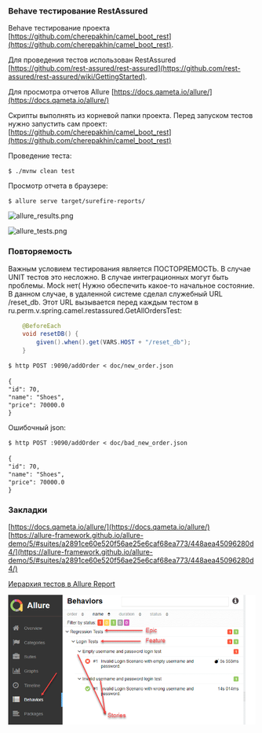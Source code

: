 ### Behave тестирование RestAssured

Behave тестирование проекта [https://github.com/cherepakhin/camel_boot_rest](https://github.com/cherepakhin/camel_boot_rest).

Для проведения тестов использован RestAssured<br/>
 [https://github.com/rest-assured/rest-assured](https://github.com/rest-assured/rest-assured/wiki/GettingStarted).

Для просмотра отчетов Allure [https://docs.qameta.io/allure/](https://docs.qameta.io/allure/)

Скрипты выполнять из корневой папки проекта. 
Перед запуском тестов нужно запустить сам проект:
[https://github.com/cherepakhin/camel_boot_rest](https://github.com/cherepakhin/camel_boot_rest)

Проведение теста:

```shell
$ ./mvnw clean test
```

Просмотр отчета в браузере:

```shell
$ allure serve target/surefire-reports/
```

![allure_results.png](https://github.com/cherepakhin/camel_boot_rest_restassured_test/blob/main/doc/allure_results.png)

![allure_tests.png](https://github.com/cherepakhin/camel_boot_rest_restassured_test/blob/main/doc/allure_tests.png)

### Повторяемость

Важным условием тестирования является ПОСТОРЯЕМОСТЬ. В случае UNIT тестов это несложно. В случае интеграционных могут быть проблемы. Mock нет( Нужно обеспечить какое-то начальное состояние. В данном случае, в удаленной системе сделал служебный URL /reset_db. Этот URL вызывается перед каждым тестом в ru.perm.v.spring.camel.restassured.GetAllOrdersTest:

````java
    @BeforeEach
    void resetDB() {
        given().when().get(VARS.HOST + "/reset_db");
    }
````

````shell
$ http POST :9090/addOrder < doc/new_order.json

{
"id": 70,
"name": "Shoes",
"price": 70000.0
}

````

Ошибочный json:

````shell
$ http POST :9090/addOrder < doc/bad_new_order.json

{
"id": 70,
"name": "Shoes",
"price": 70000.0
}

````


### Закладки

[https://docs.qameta.io/allure/](https://docs.qameta.io/allure/)
[https://allure-framework.github.io/allure-demo/5/#suites/a2891ce60e520f56ae25e6caf68ea773/448aea45096280d4/](https://allure-framework.github.io/allure-demo/5/#suites/a2891ce60e520f56ae25e6caf68ea773/448aea45096280d4/)

[Иерархия тестов в Allure Report](https://v.perm.ru/index.php/component/content/article/hierarchy-test?catid=16&Itemid=101)

![Epic-Feature-Story](doc/hierarchy.png)

